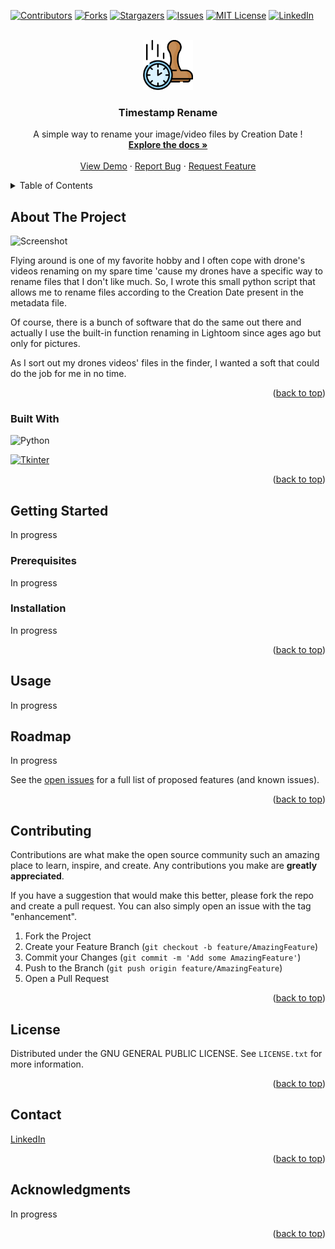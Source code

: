 <a name="readme-top"></a>

[![Contributors][contributors-shield]](https://github.com/gelndjj/Timestamp-Rename/graphs/contributors)
[![Forks][forks-shield]](https://github.com/gelndjj/Timestamp-Rename/forks)
[![Stargazers][stars-shield]](https://github.com/gelndjj/Timestamp-Rename/stargazers)
[![Issues][issues-shield]](https://github.com/gelndjj/Timestamp-Rename/issues)
[![MIT License][license-shield]](https://github.com/gelndjj/Timestamp-Rename/blob/main/LICENSE)
[![LinkedIn][linkedin-shield]](https://www.linkedin.com/in/jonathanduthil/)

<!-- PROJECT LOGO -->
<br />
<div align="center">
  <a href="https://github.com/gelndjj/Timestamp-Rename">
    <img src="https://github.com/gelndjj/Timestamp_Rename/blob/main/resources/image.png" alt="Logo" width="80" height="80">
  </a>

  <h3 align="center">Timestamp Rename</h3>

  <p align="center">
    A simple way to rename your image/video files by Creation Date !
    <br />
    <a href="https://github.com/gelndjj/Timestamp-Rename"><strong>Explore the docs »</strong></a>
    <br />
    <br />
    <a href="https://github.com/gelndjj/Timestamp-Rename">View Demo</a>
    ·
    <a href="https://github.com/gelndjj/Timestamp-Rename/issues">Report Bug</a>
    ·
    <a href="https://github.com/gelndjj/Timestamp-Rename/issues">Request Feature</a>
  </p>
</div>



<!-- TABLE OF CONTENTS -->
<details>
  <summary>Table of Contents</summary>
  <ol>
    <li>
      <a href="#about-the-project">About The Project</a>
      <ul>
        <li><a href="#built-with">Built With</a></li>
      </ul>
    </li>
    <li>
      <a href="#getting-started">Getting Started</a>
      <ul>
        <li><a href="#prerequisites">Prerequisites</a></li>
        <li><a href="#installation">Installation</a></li>
      </ul>
    </li>
    <li><a href="#usage">Usage</a></li>
    <li><a href="#roadmap">Roadmap</a></li>
    <li><a href="#contributing">Contributing</a></li>
    <li><a href="#license">License</a></li>
    <li><a href="#contact">Contact</a></li>
    <li><a href="#acknowledgments">Acknowledgments</a></li>
  </ol>
</details>



<!-- ABOUT THE PROJECT -->
## About The Project

![Screenshot](https://github.com/gelndjj/Timestamp-Rename/blob/main/screen.png)

Flying around is one of my favorite hobby and I often cope with drone's videos renaming on my spare time 'cause my drones have a specific way to rename files that I don't like much. So, I wrote this small python script that allows me to rename files according to the Creation Date present in the metadata file.

Of course, there is a bunch of software that do the same out there and actually I use the built-in function renaming in Lightoom since ages ago but only for pictures. 

As I sort out my drones videos' files in the finder, I wanted a soft that could do the job for me in no time.


<p align="right">(<a href="#readme-top">back to top</a>)</p>



### Built With

![Python](https://img.shields.io/badge/python-3670A0?style=for-the-badge&logo=python&logoColor=ffdd54)</br>

[![Tkinter](https://github.com/gelndjj/Timestamp-Rename/blob/main/ctk_icon.png)](https://customtkinter.tomschimansky.com)

<p align="right">(<a href="#readme-top">back to top</a>)</p>



<!-- GETTING STARTED -->
## Getting Started

In progress

### Prerequisites

In progress


### Installation

In progress

<p align="right">(<a href="#readme-top">back to top</a>)</p>



<!-- USAGE EXAMPLES -->
## Usage

In progress


<!-- ROADMAP -->
## Roadmap

In progress

See the [open issues](https://github.com/gelndjj/Timestamp-Rename/issues) for a full list of proposed features (and known issues).

<p align="right">(<a href="#readme-top">back to top</a>)</p>



<!-- CONTRIBUTING -->
## Contributing

Contributions are what make the open source community such an amazing place to learn, inspire, and create. Any contributions you make are **greatly appreciated**.

If you have a suggestion that would make this better, please fork the repo and create a pull request. You can also simply open an issue with the tag "enhancement".


1. Fork the Project
2. Create your Feature Branch (`git checkout -b feature/AmazingFeature`)
3. Commit your Changes (`git commit -m 'Add some AmazingFeature'`)
4. Push to the Branch (`git push origin feature/AmazingFeature`)
5. Open a Pull Request

<p align="right">(<a href="#readme-top">back to top</a>)</p>



<!-- LICENSE -->
## License

Distributed under the GNU GENERAL PUBLIC LICENSE. See `LICENSE.txt` for more information.

<p align="right">(<a href="#readme-top">back to top</a>)</p>



<!-- CONTACT -->
## Contact


[LinkedIn](https://github.com/gelndjj/Timestamp-Rename)

<p align="right">(<a href="#readme-top">back to top</a>)</p>



<!-- ACKNOWLEDGMENTS -->
## Acknowledgments

In progress

<p align="right">(<a href="#readme-top">back to top</a>)</p>



<!-- MARKDOWN LINKS & IMAGES -->
<!-- https://www.markdownguide.org/basic-syntax/#reference-style-links -->
[contributors-shield]: https://img.shields.io/github/contributors/othneildrew/Best-README-Template.svg?style=for-the-badge
[contributors-url]: https://github.com/othneildrew/Best-README-Template/graphs/contributors
[forks-shield]: https://img.shields.io/github/forks/othneildrew/Best-README-Template.svg?style=for-the-badge
[forks-url]: https://github.com/othneildrew/Best-README-Template/network/members
[stars-shield]: https://img.shields.io/github/stars/othneildrew/Best-README-Template.svg?style=for-the-badge
[stars-url]: https://github.com/othneildrew/Best-README-Template/stargazers
[issues-shield]: https://img.shields.io/github/issues/othneildrew/Best-README-Template.svg?style=for-the-badge
[issues-url]: https://github.com/othneildrew/Best-README-Template/issues
[license-shield]: https://img.shields.io/github/license/othneildrew/Best-README-Template.svg?style=for-the-badge
[license-url]: https://github.com/othneildrew/Best-README-Template/blob/master/LICENSE.txt
[linkedin-shield]: https://img.shields.io/badge/-LinkedIn-black.svg?style=for-the-badge&logo=linkedin&colorB=555
[linkedin-url]: https://linkedin.com/in/othneildrew
[product-screenshot]: images/screenshot.png
[Next.js]: https://img.shields.io/badge/next.js-000000?style=for-the-badge&logo=nextdotjs&logoColor=white
[Next-url]: https://nextjs.org/
[React.js]: https://img.shields.io/badge/React-20232A?style=for-the-badge&logo=react&logoColor=61DAFB
[React-url]: https://reactjs.org/
[Vue.js]: https://img.shields.io/badge/Vue.js-35495E?style=for-the-badge&logo=vuedotjs&logoColor=4FC08D
[Vue-url]: https://vuejs.org/
[Angular.io]: https://img.shields.io/badge/Angular-DD0031?style=for-the-badge&logo=angular&logoColor=white
[Angular-url]: https://angular.io/
[Svelte.dev]: https://img.shields.io/badge/Svelte-4A4A55?style=for-the-badge&logo=svelte&logoColor=FF3E00
[Svelte-url]: https://svelte.dev/
[Laravel.com]: https://img.shields.io/badge/Laravel-FF2D20?style=for-the-badge&logo=laravel&logoColor=white
[Laravel-url]: https://laravel.com
[Bootstrap.com]: https://img.shields.io/badge/Bootstrap-563D7C?style=for-the-badge&logo=bootstrap&logoColor=white
[Bootstrap-url]: https://getbootstrap.com
[JQuery.com]: https://img.shields.io/badge/jQuery-0769AD?style=for-the-badge&logo=jquery&logoColor=white
[JQuery-url]: https://jquery.com 
